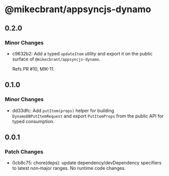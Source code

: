 # @mikecbrant/appsyncjs-dynamo

## 0.2.0

### Minor Changes

- c9632b2: Add a typed `updateItem` utility and export it on the public surface of `@mikecbrant/appsyncjs-dynamo`.

  Refs PR #10, MIK-11.

## 0.1.0

### Minor Changes

- dd33dfc: Add `putItem(props)` helper for building `DynamoDBPutItemRequest` and export `PutItemProps` from the public API for typed consumption.

## 0.0.1

### Patch Changes

- 0cb8c75: chore(deps): update dependency/devDependency specifiers to latest non‑major ranges. No runtime code changes.

